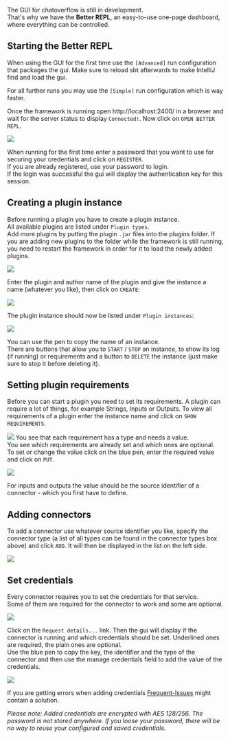 The GUI for chatoverflow is still in development.  
That's why we have the **Better REPL**, an easy-to-use one-page dashboard, where everything can be controlled.

## Starting the Better REPL
When using the GUI for the first time use the `[Advanced]` run configuration that packages the gui. Make sure to reload sbt afterwards to make IntelliJ find and load the gui.

For all further runs you may use the `[Simple]` run configuration which is way faster.  

Once the framework is running open http://localhost:2400/ in a browser and wait for the server status to display `Connected!`. Now click on `OPEN BETTER REPL`. 

![](/docs/img/usage/login.png)

When running for the first time enter a password that you want to use for securing your credentials and click on `REGISTER`.  
If you are already registered, use your password to login.  
If the login was successful the gui will display the authentication key for this session.  

## Creating a plugin instance
Before running a plugin you have to create a plugin instance.  
All available plugins are listed under `Plugin types`.  
Add more plugins by putting the plugin `.jar` files into the plugins folder. If you are adding new plugins to the folder while the framework is still running, you need to restart the framework in order for it to load the newly added plugins.

![](/docs/img/usage/plugin-types.png)

Enter the plugin and author name of the plugin and give the instance a name (whatever you like), then click on `CREATE`: 

![](/docs/img/usage/create-plugin.png)

The plugin instance should now be listed under `Plugin instances`: 

![](/docs/img/usage/plugin-instances.png)

You can use the pen to copy the name of an instance.  
There are buttons that allow you to `START` / `STOP` an instance, to show its log (if running) or requirements and a button to `DELETE` the instance (just make sure to stop it before deleting it).

## Setting plugin requirements
Before you can start a plugin you need to set its requirements.
A plugin can require a lot of things, for example Strings, Inputs or Outputs.
To view all requirements of a plugin enter the instance name and click on `SHOW REQUIREMENTS`.  

![](/docs/img/usage/plugin-requirements.png)
You see that each requirement has a type and needs a value.  
You see which requirements are already set and which ones are optional.  
To set or change the value click on the blue pen, enter the required value and click on `PUT`.  

![](/docs/img/usage/change-requirement.png)

For inputs and outputs the value should be the source identifier of a connector - which you first have to define.

## Adding connectors
To add a connector use whatever source identifier you like, specify the connector type (a list of all types can be found in the connector types box above) and click `ADD`.  It will then be displayed in the list on the left side.  

![](/docs/img/usage/create-connector.png)

## Set credentials
Every connector requires you to set the credentials for that service.  
Some of them are required for the connector to work and some are optional.

![](/docs/img/usage/connectors.png)

Click on the `Request details...` link. Then the gui will display if the connector is running and which credentials should be set. Underlined ones are required, the plain ones are optional.  
Use the blue pen to copy the key, the identifier and the type of the connector and then use the manage credentials field to add the value of the credentials.

![](/docs/img/usage/credentials.png)


If you are getting errors when adding credentials [Frequent-Issues](/docs/usage/Frequent-Issues.md#credentials-value-encrypted-with-wrong-auth-key) might contain a solution.

*Please note: Added credentials are encrypted with AES 128/256. The password is not stored anywhere. If you loose your password, there will be no way to reuse your configured and saved credentials.*

